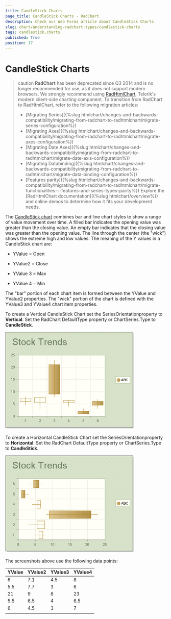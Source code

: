 ```yaml
---
title: CandleStick Charts
page_title: CandleStick Charts - RadChart
description: Check our Web Forms article about CandleStick Charts.
slug: chart/understanding-radchart-types/candlestick-charts
tags: candlestick,charts
published: True
position: 17
---
```


# CandleStick Charts

>caution **RadChart** has been deprecated since Q3 2014 and is no longer recommended for use, as it does not support modern browsers. We strongly recommend using [RadHtmlChart](https://www.telerik.com/products/aspnet-ajax/html-chart.aspx), Telerik's modern client-side charting component. 
>To transition from RadChart to RadHtmlChart, refer to the following migration articles:
> - [Migrating Series]({%slug htmlchart/changes-and-backwards-compatibility/migrating-from-radchart-to-radhtmlchart/migrate-series-configuration%})
> - [Migrating Axes]({%slug htmlchart/changes-and-backwards-compatibility/migrating-from-radchart-to-radhtmlchart/migrate-axes-configuration%})
> - [Migrating Date Axes]({%slug htmlchart/changes-and-backwards-compatibility/migrating-from-radchart-to-radhtmlchart/migrate-date-axis-configuration%})
> - [Migrating Databinding]({%slug htmlchart/changes-and-backwards-compatibility/migrating-from-radchart-to-radhtmlchart/migrate-data-binding-configuration%})
> - [Features parity]({%slug htmlchart/changes-and-backwards-compatibility/migrating-from-radchart-to-radhtmlchart/migrate-functionalities---features-and-series-types-parity%})
>Explore the [RadHtmlChart documentation]({%slug htmlchart/overview%}) and online demos to determine how it fits your development needs.

The [CandleStick chart](https://en.wikipedia.org/wiki/Candlestick_chart) combines bar and line chart styles to show a range of value movement over time. A filled bar indicates the opening value was greater than the closing value. An empty bar indicates that the closing value was greater than the opening value. The line through the center (the "wick") shows the extreme high and low values. The meaning of the Y values in a CandleStick chart are:

* YValue = Open

* YValue2 = Close

* YValue 3 = Max

* YValue 4 = Min

The "bar" portion of each chart item is formed between the YValue and YValue2 properties. The "wick" portion of the chart is defined with the YValue3 and YValue4 chart item properties.

To create a Vertical CandleStick Chart set the SeriesOrientationproperty to **Vertical**. Set the RadChart DefaultType property or ChartSeries.Type to **CandleStick**.

![CandleStick Chart Type](images/radchartelements35.png)

To create a Horizontal CandleStick Chart set the SeriesOrientationproperty to **Horizontal**. Set the RadChart DefaultType property or ChartSeries.Type to **CandleStick**.

![Horizontal CandleStick Chart](images/radchartelements36.png)

The screenshots above use the following data points:

|  **YValue**  |  **YValue2**  |  **YValue3**  |  **YValue4**  |
| ------ | ------ | ------ | ------ |
|6|7.1|4.5|8|
|5.5|7.7|3|6|
|21|9|8|23|
|5.5|6.5|4|6.5|
|6|4.5|3|7|
|||||


